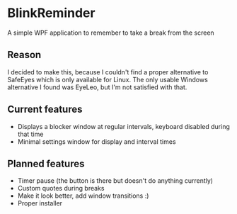 # BlinkReminder
A simple WPF application to remember to take a break from the screen

## Reason
I decided to make this, because I couldn't find a proper alternative to SafeEyes which is only available for Linux. The only usable Windows alternative I found was EyeLeo, but I'm not satisfied with that.

## Current features
* Displays a blocker window at regular intervals, keyboard disabled during that time
* Minimal settings window for display and interval times

## Planned features
* Timer pause (the button is there but doesn't do anything currently)
* Custom quotes during breaks
* Make it look better, add window transitions :)
* Proper installer
